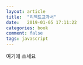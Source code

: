 ```yaml
---
layout: article
title:  "리엑트교과서"
date:   2019-01-05 17:11:22
categories: book
comment: false
tags: javascript
---
```

여기에 쓰세요
